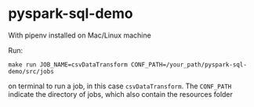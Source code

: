 # pyspark-sql-demo

With pipenv installed on Mac/Linux machine

Run:

`make run JOB_NAME=csvDataTransform CONF_PATH=/your_path/pyspark-sql-demo/src/jobs`

on terminal to run a job, in this case `csvDataTransform`. The `CONF_PATH` indicate the directory
of jobs, which also contain the resources folder
